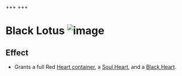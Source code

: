 +++
+++

 # Black Lotus ![image](/image/Black_Lotus.png) 

Effect
--------


* Grants a full Red [Heart container](/wiki/Heart_container "Heart container"), a [Soul Heart](/wiki/Soul_Heart "Soul Heart"), and a [Black Heart](/wiki/Black_Heart "Black Heart").


